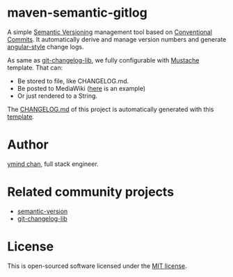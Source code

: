# maven-semantic-gitlog

A simple [Semantic Versioning](https://semver.org/) management tool based on [Conventional Commits](https://conventionalcommits.org).
It automatically derive and manage version numbers and generate [angular-style](https://github.com/angular/angular/blob/master/CONTRIBUTING.md) change logs.

As same as [git-changelog-lib](https://github.com/tomasbjerre/git-changelog-lib), we fully configurable with [Mustache](http://mustache.github.io/) template. That can:

* Be stored to file, like CHANGELOG.md.
* Be posted to MediaWiki ([here](https://github.com/tomasbjerre/git-changelog-lib/tree/screenshots/sandbox) is an example)
* Or just rendered to a String.

The [CHANGELOG.md](https://github.com/ymind/maven-semantic-gitlog/blob/master/CHANGELOG.md) of this project is automatically generated with this [template](https://github.com/ymind/maven-semantic-gitlog/blob/master/config/gitlog/CHANGELOG.tpl.md).

# Author

[ymind chan](https://github.com/ymind), full stack engineer.

# Related community projects

* [semantic-version](https://github.com/skuzzle/semantic-version)
* [git-changelog-lib](https://github.com/tomasbjerre/git-changelog-lib)

# License

This is open-sourced software licensed under the [MIT license](https://opensource.org/licenses/MIT).
